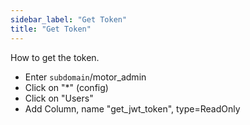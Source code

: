 ```yaml
---
sidebar_label: "Get Token"
title: "Get Token"
---
```


How to get the token.
 - Enter `subdomain`/motor_admin
 - Click on "*" (config)
 - Click on "Users"
 - Add Column, name "get_jwt_token", type=ReadOnly
